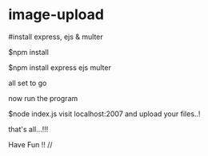 # image-upload

#install express, ejs & multer


$npm install


$npm install express ejs multer

all set to go

now run the program

$node index.js
visit localhost:2007 and upload your files..!

that's all...!!!


Have Fun !! // 
